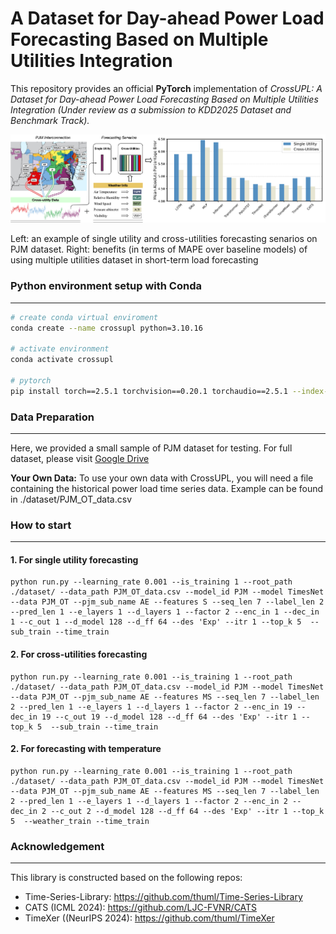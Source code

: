 # A Dataset for Day-ahead Power Load Forecasting Based on Multiple Utilities Integration

This repository provides an official **PyTorch** implementation of *CrossUPL: A Dataset for Day-ahead Power Load Forecasting Based on Multiple Utilities Integration (Under review as a submission to KDD2025 Dataset and Benchmark Track).*

<p align="center">
  <img width="800" src="framework.png">
</p>

Left: an example of single utility and cross-utilities forecasting senarios on PJM dataset. Right: benefits (in terms of
MAPE over baseline models) of using multiple utilities dataset in short-term load forecasting

### Python environment setup with Conda
---
```bash
# create conda virtual enviroment
conda create --name crossupl python=3.10.16

# activate environment
conda activate crossupl

# pytorch 
pip install torch==2.5.1 torchvision==0.20.1 torchaudio==2.5.1 --index-url https://download.pytorch.org/whl/cu121
```

###  Data Preparation
---
Here, we provided a small sample of PJM dataset for testing. For full dataset, please visit [Google Drive](https://drive.google.com/file/d/1odN4IU3fVwMpF1o0oNYxRa5gHSV_lebL/view?usp=sharing)


**Your Own Data:** To use your own data with CrossUPL, you will need a file containing the historical power load time series data. Example can be found in ./dataset/PJM_OT_data.csv


### How to start
---
#### 1. For single utility forecasting

```shell
python run.py --learning_rate 0.001 --is_training 1 --root_path ./dataset/ --data_path PJM_OT_data.csv --model_id PJM --model TimesNet --data PJM_OT --pjm_sub_name AE --features S --seq_len 7 --label_len 2 --pred_len 1 --e_layers 1 --d_layers 1 --factor 2 --enc_in 1 --dec_in 1 --c_out 1 --d_model 128 --d_ff 64 --des 'Exp' --itr 1 --top_k 5  --sub_train --time_train
```

#### 2. For cross-utilities forecasting

```shell
python run.py --learning_rate 0.001 --is_training 1 --root_path ./dataset/ --data_path PJM_OT_data.csv --model_id PJM --model TimesNet --data PJM_OT --pjm_sub_name AE --features MS --seq_len 7 --label_len 2 --pred_len 1 --e_layers 1 --d_layers 1 --factor 2 --enc_in 19 --dec_in 19 --c_out 19 --d_model 128 --d_ff 64 --des 'Exp' --itr 1 --top_k 5  --sub_train --time_train
```

#### 2. For forecasting with temperature

```shell
python run.py --learning_rate 0.001 --is_training 1 --root_path ./dataset/ --data_path PJM_OT_data.csv --model_id PJM --model TimesNet --data PJM_OT --pjm_sub_name AE --features MS --seq_len 7 --label_len 2 --pred_len 1 --e_layers 1 --d_layers 1 --factor 2 --enc_in 2 --dec_in 2 --c_out 2 --d_model 128 --d_ff 64 --des 'Exp' --itr 1 --top_k 5  --weather_train --time_train
```

### Acknowledgement
---
This library is constructed based on the following repos:
* Time-Series-Library: https://github.com/thuml/Time-Series-Library
* CATS (ICML 2024): https://github.com/LJC-FVNR/CATS 
* TimeXer ((NeurIPS 2024): https://github.com/thuml/TimeXer
